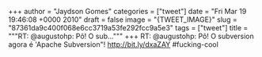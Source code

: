 
+++
author = "Jaydson Gomes"
categories = ["tweet"]
date = "Fri Mar 19 19:46:08 +0000 2010"
draft = false
image = "{TWEET_IMAGE}"
slug = "87361da9c400f068e6cc3719a53fe292fcc9a5e3"
tags = ["tweet"]
title = """RT: @augustohp: Pô! O sub..."""
+++
RT: @augustohp: Pô! O subversion agora é 'Apache Subversion"! http://bit.ly/dxaZAY #fucking-cool
